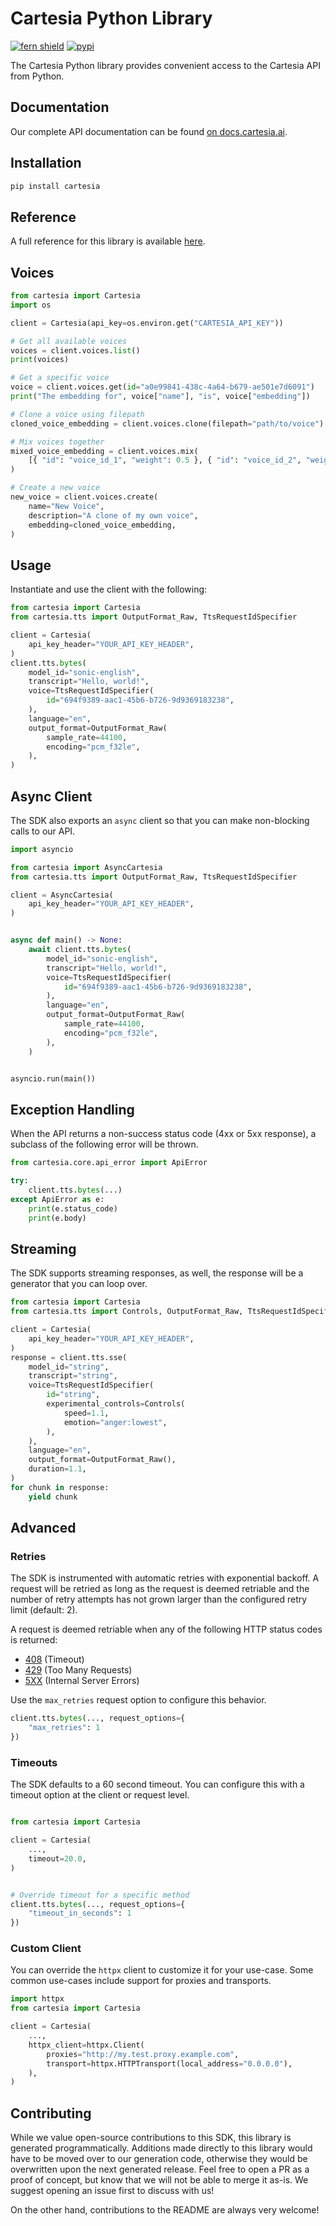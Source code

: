 # Cartesia Python Library

[![fern shield](https://img.shields.io/badge/%F0%9F%8C%BF-Built%20with%20Fern-brightgreen)](https://buildwithfern.com?utm_source=github&utm_medium=github&utm_campaign=readme&utm_source=https%3A%2F%2Fgithub.com%2Fcartesia-ai%2Fcartesia-python)
[![pypi](https://img.shields.io/pypi/v/cartesia)](https://pypi.python.org/pypi/cartesia)

The Cartesia Python library provides convenient access to the Cartesia API from Python.

## Documentation

Our complete API documentation can be found [on docs.cartesia.ai](https://docs.cartesia.ai).

## Installation

```sh
pip install cartesia
```

## Reference

A full reference for this library is available [here](./reference.md).

## Voices

```python
from cartesia import Cartesia
import os

client = Cartesia(api_key=os.environ.get("CARTESIA_API_KEY"))

# Get all available voices
voices = client.voices.list()
print(voices)

# Get a specific voice
voice = client.voices.get(id="a0e99841-438c-4a64-b679-ae501e7d6091")
print("The embedding for", voice["name"], "is", voice["embedding"])

# Clone a voice using filepath
cloned_voice_embedding = client.voices.clone(filepath="path/to/voice")

# Mix voices together
mixed_voice_embedding = client.voices.mix(
    [{ "id": "voice_id_1", "weight": 0.5 }, { "id": "voice_id_2", "weight": 0.25 }, { "id": "voice_id_3", "weight": 0.25 }]
)

# Create a new voice
new_voice = client.voices.create(
    name="New Voice",
    description="A clone of my own voice",
    embedding=cloned_voice_embedding,
)
```

## Usage

Instantiate and use the client with the following:

```python
from cartesia import Cartesia
from cartesia.tts import OutputFormat_Raw, TtsRequestIdSpecifier

client = Cartesia(
    api_key_header="YOUR_API_KEY_HEADER",
)
client.tts.bytes(
    model_id="sonic-english",
    transcript="Hello, world!",
    voice=TtsRequestIdSpecifier(
        id="694f9389-aac1-45b6-b726-9d9369183238",
    ),
    language="en",
    output_format=OutputFormat_Raw(
        sample_rate=44100,
        encoding="pcm_f32le",
    ),
)
```

## Async Client

The SDK also exports an `async` client so that you can make non-blocking calls to our API.

```python
import asyncio

from cartesia import AsyncCartesia
from cartesia.tts import OutputFormat_Raw, TtsRequestIdSpecifier

client = AsyncCartesia(
    api_key_header="YOUR_API_KEY_HEADER",
)


async def main() -> None:
    await client.tts.bytes(
        model_id="sonic-english",
        transcript="Hello, world!",
        voice=TtsRequestIdSpecifier(
            id="694f9389-aac1-45b6-b726-9d9369183238",
        ),
        language="en",
        output_format=OutputFormat_Raw(
            sample_rate=44100,
            encoding="pcm_f32le",
        ),
    )


asyncio.run(main())
```

## Exception Handling

When the API returns a non-success status code (4xx or 5xx response), a subclass of the following error
will be thrown.

```python
from cartesia.core.api_error import ApiError

try:
    client.tts.bytes(...)
except ApiError as e:
    print(e.status_code)
    print(e.body)
```

## Streaming

The SDK supports streaming responses, as well, the response will be a generator that you can loop over.

```python
from cartesia import Cartesia
from cartesia.tts import Controls, OutputFormat_Raw, TtsRequestIdSpecifier

client = Cartesia(
    api_key_header="YOUR_API_KEY_HEADER",
)
response = client.tts.sse(
    model_id="string",
    transcript="string",
    voice=TtsRequestIdSpecifier(
        id="string",
        experimental_controls=Controls(
            speed=1.1,
            emotion="anger:lowest",
        ),
    ),
    language="en",
    output_format=OutputFormat_Raw(),
    duration=1.1,
)
for chunk in response:
    yield chunk
```

## Advanced

### Retries

The SDK is instrumented with automatic retries with exponential backoff. A request will be retried as long
as the request is deemed retriable and the number of retry attempts has not grown larger than the configured
retry limit (default: 2).

A request is deemed retriable when any of the following HTTP status codes is returned:

- [408](https://developer.mozilla.org/en-US/docs/Web/HTTP/Status/408) (Timeout)
- [429](https://developer.mozilla.org/en-US/docs/Web/HTTP/Status/429) (Too Many Requests)
- [5XX](https://developer.mozilla.org/en-US/docs/Web/HTTP/Status/500) (Internal Server Errors)

Use the `max_retries` request option to configure this behavior.

```python
client.tts.bytes(..., request_options={
    "max_retries": 1
})
```

### Timeouts

The SDK defaults to a 60 second timeout. You can configure this with a timeout option at the client or request level.

```python

from cartesia import Cartesia

client = Cartesia(
    ...,
    timeout=20.0,
)


# Override timeout for a specific method
client.tts.bytes(..., request_options={
    "timeout_in_seconds": 1
})
```

### Custom Client

You can override the `httpx` client to customize it for your use-case. Some common use-cases include support for proxies
and transports.
```python
import httpx
from cartesia import Cartesia

client = Cartesia(
    ...,
    httpx_client=httpx.Client(
        proxies="http://my.test.proxy.example.com",
        transport=httpx.HTTPTransport(local_address="0.0.0.0"),
    ),
)
```

## Contributing

While we value open-source contributions to this SDK, this library is generated programmatically.
Additions made directly to this library would have to be moved over to our generation code,
otherwise they would be overwritten upon the next generated release. Feel free to open a PR as
a proof of concept, but know that we will not be able to merge it as-is. We suggest opening
an issue first to discuss with us!

On the other hand, contributions to the README are always very welcome!
